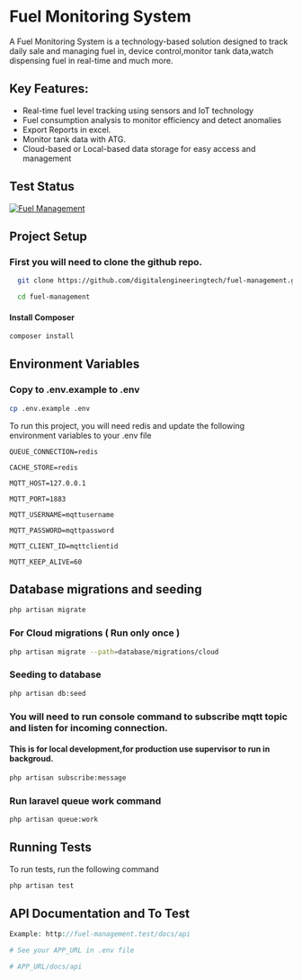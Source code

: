 # Fuel Monitoring System

A Fuel Monitoring System is a technology-based solution designed to track daily sale and managing fuel in, device control,monitor tank data,watch dispensing fuel in real-time and much more.

## Key Features:
- Real-time fuel level tracking using sensors and IoT technology
- Fuel consumption analysis to monitor efficiency and detect anomalies
- Export Reports in excel.
- Monitor tank data with ATG.
- Cloud-based or Local-based data storage for easy access and management

## Test Status
[![Fuel Management](https://github.com/digitalengineeringtech/fuel-management/actions/workflows/laravel.yml/badge.svg?event=push)](https://github.com/digitalengineeringtech/fuel-management/actions/workflows/laravel.yml)

## Project Setup

### First you will need to clone the github repo.

```bash
  git clone https://github.com/digitalengineeringtech/fuel-management.git

  cd fuel-management

```
#### Install Composer

```bash
composer install 
```
## Environment Variables

### Copy to .env.example to .env

```bash
cp .env.example .env
```

To run this project, you will need redis and update the following environment variables to your .env file

`QUEUE_CONNECTION=redis`

`CACHE_STORE=redis`

`MQTT_HOST=127.0.0.1`

`MQTT_PORT=1883`

`MQTT_USERNAME=mqttusername`

`MQTT_PASSWORD=mqttpassword`

`MQTT_CLIENT_ID=mqttclientid`

`MQTT_KEEP_ALIVE=60`

## Database migrations and seeding

```bash
php artisan migrate
```

### For Cloud migrations ( Run only once )
```bash
php artisan migrate --path=database/migrations/cloud
```

### Seeding to database
```bash
php artisan db:seed
```

###  You will need to run console command to subscribe mqtt topic and listen for incoming connection.

#### This is for local development,for production use supervisor to run in backgroud.
```bash
php artisan subscribe:message
```
### Run laravel queue work command

```bash
php artisan queue:work
```

## Running Tests

To run tests, run the following command

```bash
php artisan test
```

## API Documentation and To Test

```php
Example: http://fuel-management.test/docs/api 

# See your APP_URL in .env file

# APP_URL/docs/api
```



    
